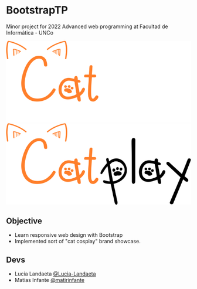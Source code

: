 # BootstrapTP
Minor project for 2022 Advanced web programming at Facultad de Informática - UNCo

![Catplay](/View/img/catplay.png#gh-light-mode-only)
![Catplay](/View/img/catplaydark.png#gh-dark-mode-only)

## Objective
- Learn responsive web design with Bootstrap
- Implemented sort of "cat cosplay" brand showcase.

## Devs
- Lucia Landaeta [@Lucia-Landaeta](https://github.com/Lucia-Landaeta)
- Matias Infante [@matirinfante](https://github.com/matirinfante)
